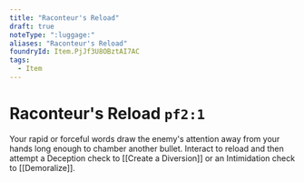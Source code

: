 ```yaml
---
title: "Raconteur's Reload"
draft: true
noteType: ":luggage:"
aliases: "Raconteur's Reload"
foundryId: Item.PjJf3U8OBztAI7AC
tags:
  - Item
---
```


# Raconteur's Reload `pf2:1`

Your rapid or forceful words draw the enemy's attention away from your hands long enough to chamber another bullet. Interact to reload and then attempt a Deception check to [[Create a Diversion]] or an Intimidation check to [[Demoralize]].

